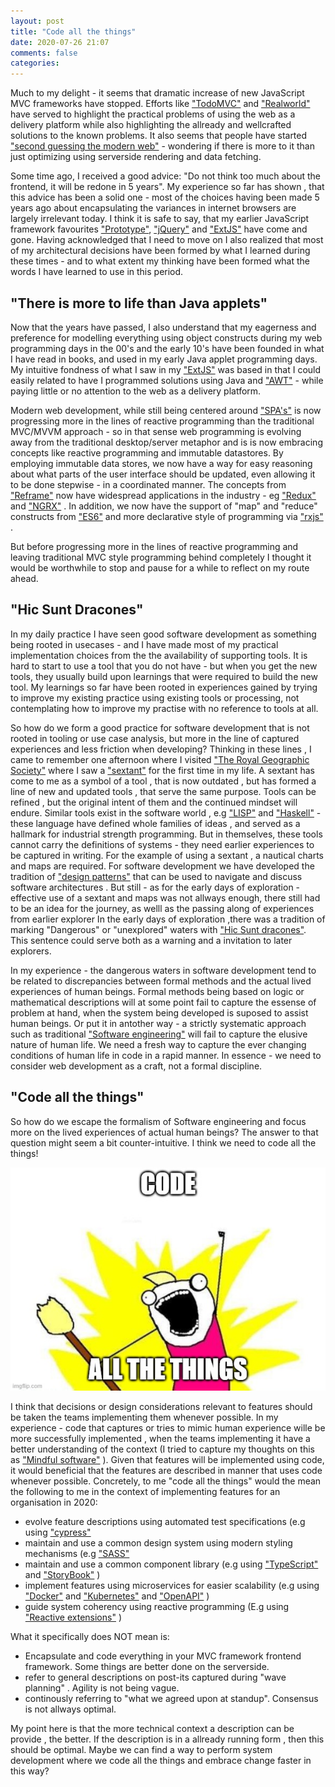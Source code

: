 ```yaml
---
layout: post
title: "Code all the things"
date: 2020-07-26 21:07
comments: false
categories:
---
```

Much to my delight - it seems that dramatic increase of new  JavaScript MVC frameworks have stopped. Efforts like ["TodoMVC"](https://github.com/tastejs/todomvc) and ["Realworld"](https://github.com/gothinkster/realworld) have served to highlight the practical problems of using the web as a delivery platform while also highlighting the allready and wellcrafted solutions to the known problems. It also seems that people have started ["second guessing the modern web"](https://macwright.com/2020/05/10/spa-fatigue.html) - wondering if there is more to it than just optimizing using serverside rendering and data fetching.

Some time ago, I received a good advice: "Do not think too much about the frontend, it will be redone in 5 years". My experience so far has shown , that this advice has been a solid one - most of the choices having been made 5 years ago about encapsulating the variances in internet browsers are largely irrelevant today.  I think it is safe to say, that my earlier JavaScript framework favourites ["Prototype"](https://prototypejs.org/), ["jQuery"](https://jquery.com/) and ["ExtJS"](https://www.extjs.com/) have come and gone. Having acknowledged that I need to move on I also realized that most of my architectural decisions have been formed by what I learned during these times - and to what extent my thinking have been formed what the words I have learned to use in this period.


## "There is more to life than Java applets"

Now that the years have passed, I also understand that my eagerness and preference for modelling everything using object constructs during my web programming days in the 00's and the early 10's have been founded in what I have read in books, and used in my early Java applet programming days. My intuitive fondness of what I saw in my ["ExtJS"](https://www.extjs.com/") was based in that I could easily related to have I programmed solutions using Java and ["AWT"](https://docs.oracle.com/javase/7/docs/api/java/awt/package-summary.html)  - while paying little or no attention to the web as a delivery platform.

Modern web development, while still being centered around ["SPA's"](https://en.wikipedia.org/wiki/Single-page_application) is now progressing more in the lines of reactive programming than the traditional MVC/MVVM approach  - so in that sense web programming is evolving away from the traditional desktop/server metaphor and is is now embracing concepts like reactive programming and immutable datastores. By employing immutable data stores, we now have a way for easy reasoning about what parts of the user interface should be updated, even allowing it to be done stepwise - in a coordinated manner. The concepts from ["Reframe"](http://day8.github.io/re-frame/) now have widespread applications in the industry  - eg ["Redux"](https://redux.js.org/) and ["NGRX"](https://ngrx.io/) . In addition, we now have the support of "map" and "reduce" constructs from ["ES6"](https://developer.mozilla.org/en-US/docs/Web/JavaScript/Reference/Global_Objects/Array) and more declarative style of programming via ["rxjs"](https://www.learnrxjs.io/) .

  But before progressing more in the lines of reactive programming and leaving traditional MVC style programming behind completely I thought it would be worthwhile to stop and pause for a while to reflect on my route ahead. 

## "Hic Sunt Dracones"

In my daily practice  I have seen good software development as something being rooted in usecases - and I have made most of my practical implementation choices from the the availability of supporting tools.  It is hard to start to use a tool that you do not have - but when you get the new tools, they usually build upon learnings that were required to build the new tool. My learnings so far have been rooted in experiences gained by trying to improve my existing practice using existing tools or processing, not contemplating how to improve my practise with no reference to tools at all. 

So how do we form a good practice for software development that is not rooted in tooling or use case analysis, but more in the line of captured experiences and less friction when developing?  Thinking in these lines , I came to remember one afternoon where I visited ["The Royal Geographic Society"](https://www.rgs.org/) where I saw a ["sextant"](https://en.wikipedia.org/wiki/Sextant) for the first time in my life. A sextant has come to me as a symbol of a tool , that is now outdated , but has formed a line of new and updated tools , that serve the same purpose. Tools can be refined , but the original intent of them  and the continued mindset will endure.  Similar tools exist in the software world , e.g ["LISP"](https://en.wikipedia.org/wiki/Lisp_(programming_language)) and ["Haskell"](https://www.haskell.org/) - these language have defined whole families of ideas , and served as a hallmark for industrial strength programming. But in themselves, these tools cannot carry the definitions of systems - they need earlier experiences to be captured in writing. For the example of using a sextant , a nautical charts and maps are required. For software development we have developed the tradition of ["design patterns"](https://en.wikipedia.org/wiki/Software_design_pattern) that can be used to navigate and discuss software architectures . But still - as for the early days of exploration - effective use of a sextant and maps was not allways enough, there still had to be an idea for the journey, as welll as the passing along of experiences from earlier explorer In the early days of exploration ,there was a tradition of marking "Dangerous" or "unexplored" waters with ["Hic Sunt dracones"](https://en.wikipedia.org/wiki/Here_be_dragons). This sentence could serve both as a warning and a invitation to later explorers. 

In my experience - the dangerous waters in software development tend to be related to discrepancies between formal methods and the actual lived experiences of human beings. Formal methods being based on logic or mathematical descriptions will at some point fail to capture the essense of problem at hand, when the system being developed is suposed to assist human beings.  Or put it in antother way - a strictly systematic approach such as traditional  ["Software engineering"](https://en.wikipedia.org/wiki/Software_engineering) will fail to capture the elusive nature of human life. We need a fresh way to capture the ever changing conditions of human life in code in a rapid manner. In essence - we need to consider web development as a craft, not a formal discipline. 


## "Code all the things"

So how do we escape the formalism of Software engineering and focus more on the lived experiences of actual human beings?  The answer to that question might seem a bit counter-intuitive. I think we need to code all the things!

![Code All the tings](/public/code_all_teh_things.jpg)

I think that decisions or design considerations relevant to features should be taken the teams implementing them whenever possible. In my experience - code that captures or tries to mimic human experience wille be more successfully implemented , when the teams implementing it have a better understanding of the context (I tried to capture my thoughts on this as ["Mindful software"](http://searchzen.org/2011/04/19/Mindful-software/) ).  Given that features will be implemented using  code, it would beneficial that the features are described in manner that uses code whenever possible. Concretely, to me "code all the things"  would the mean the following to me in the context of implementing features for an organisation in 2020:


* evolve feature descriptions using automated test specifications (e.g using ["cypress"](https://cypress.io)
* maintain and use a common design system using modern styling mechanisms (e.g ["SASS"](https://sass-lang.com/)
* maintain and use a common component library (e.g using ["TypeScript"](https://www.typescriptlang.org/)  and ["StoryBook"](https://storybook.js.org/) ) 
* implement features using microservices for easier scalability  (e.g using ["Docker"](https://www.docker.com/) and ["Kubernetes"](https://kubernetes.io/) and ["OpenAPI"](https://swagger.io/specification/) )
* guide system coherency using reactive programming (E.g using ["Reactive extensions"](http://reactivex.io/) )
 
What it specifically does NOT mean is:
- Encapsulate and code everything in your MVC framework frontend framework. Some things are better done on the serverside.
- refer to general descriptions on post-its captured during "wave planning" . Agility is not being vague.
- continously referring to "what we agreed upon at standup". Consensus is not allways optimal.

My point here is that the more technical context a description can be provide , the better. If the description is in a allready running form , then this should be optimal. Maybe we can find a way to perform system development where we code all the things and embrace change faster in this way?









